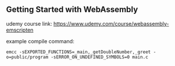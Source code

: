 

## Getting Started with WebAssembly

udemy course link: https://www.udemy.com/course/webassembly-emscripten

example compile command:


```
emcc -sEXPORTED_FUNCTIONS=_main,_getDoubleNumber,_greet -o=public/program -sERROR_ON_UNDEFINED_SYMBOLS=0 main.c
```